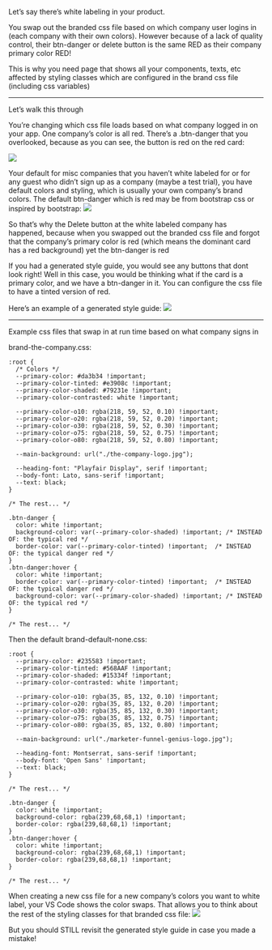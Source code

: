 Let’s say there’s white labeling in your product.

You swap out the branded css file based on which company user logins in (each company with their own colors). However because of a lack of quality control, their btn-danger or delete button is the same RED as their company primary color RED!

This is why you need page that shows all your components, texts, etc affected by styling classes which are configured in the brand css file (including css variables)

---

Let’s walk this through

You’re changing which css file loads based on what company logged in on your app. One company’s color is all red. There’s a .btn-danger that you overlooked, because as you can see, the button is red on the red card:

![](gOZuhyZ.png)

Your default for misc companies that you haven’t white labeled for or for any guest who didn’t sign up as a company (maybe a test trial), you have default colors and styling, which is usually your own company’s brand colors. The default btn-danger which is red may be from bootstrap css or inspired by bootstrap:
![](Uz4FkQt.png)

So that’s why the Delete button at the white labeled company has happened, because when you swapped out the branded css file and forgot that the company’s primary color is red (which means the dominant card has a red background) yet the btn-danger is red

If you had a generated style guide, you would see any buttons that dont look right! Well in this case, you would be thinking what if the card is a primary color, and we have a btn-danger in it. You can configure the css file to have a tinted version of red.

Here’s an example of a generated style guide:
![](CZks0uF.png)

---

Example css files that swap in at run time based on what company signs in

brand-the-company.css:
```
:root {  
  /* Colors */  
  --primary-color: #da3b34 !important;  
  --primary-color-tinted: #e3908c !important;  
  --primary-color-shaded: #79231e !important;  
  --primary-color-contrasted: white !important;  
  
  --primary-color-o10: rgba(218, 59, 52, 0.10) !important;  
  --primary-color-o20: rgba(218, 59, 52, 0.20) !important;  
  --primary-color-o30: rgba(218, 59, 52, 0.30) !important;  
  --primary-color-o75: rgba(218, 59, 52, 0.75) !important;  
  --primary-color-o80: rgba(218, 59, 52, 0.80) !important;  
  
  --main-background: url("./the-company-logo.jpg");  
  
  --heading-font: "Playfair Display", serif !important;  
  --body-font: Lato, sans-serif !important;  
  --text: black;  
}  
  
/* The rest... */  
  
.btn-danger {  
  color: white !important;  
  background-color: var(--primary-color-shaded) !important; /* INSTEAD OF: the typical red */  
  border-color: var(--primary-color-tinted) !important;  /* INSTEAD OF: the typical danger red */  
}  
.btn-danger:hover {  
  color: white !important;  
  border-color: var(--primary-color-tinted) !important;  /* INSTEAD OF: the typical danger red */  
  background-color: var(--primary-color-shaded) !important; /* INSTEAD OF: the typical red */  
}  
  
/* The rest... */
```

Then the default
brand-default-none.css:
```
:root {  
  --primary-color: #235583 !important;  
  --primary-color-tinted: #568AAF !important;  
  --primary-color-shaded: #15334f !important;  
  --primary-color-contrasted: white !important;  
  
  --primary-color-o10: rgba(35, 85, 132, 0.10) !important;  
  --primary-color-o20: rgba(35, 85, 132, 0.20) !important;  
  --primary-color-o30: rgba(35, 85, 132, 0.30) !important;  
  --primary-color-o75: rgba(35, 85, 132, 0.75) !important;  
  --primary-color-o80: rgba(35, 85, 132, 0.80) !important;  
    
  --main-background: url("./marketer-funnel-genius-logo.jpg");  
  
  --heading-font: Montserrat, sans-serif !important;  
  --body-font: 'Open Sans' !important;  
  --text: black;  
}  
  
/* The rest... */  
  
.btn-danger {  
  color: white !important;  
  background-color: rgba(239,68,68,1) !important;  
  border-color: rgba(239,68,68,1) !important;  
}  
.btn-danger:hover {  
  color: white !important;  
  background-color: rgba(239,68,68,1) !important;  
  border-color: rgba(239,68,68,1) !important;  
}  
  
/* The rest... */
```

When creating a new css file for a new company’s colors you want to white label, your VS Code shows the color swaps. That allows you to think about the rest of the styling classes for that branded css file:
![](TUJAL9s.png)

But you should STILL revisit the generated style guide in case you made a mistake!